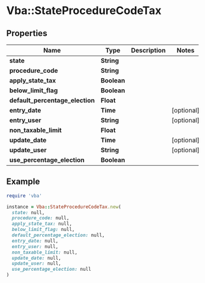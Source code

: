 # Vba::StateProcedureCodeTax

## Properties

| Name | Type | Description | Notes |
| ---- | ---- | ----------- | ----- |
| **state** | **String** |  |  |
| **procedure_code** | **String** |  |  |
| **apply_state_tax** | **Boolean** |  |  |
| **below_limit_flag** | **Boolean** |  |  |
| **default_percentage_election** | **Float** |  |  |
| **entry_date** | **Time** |  | [optional] |
| **entry_user** | **String** |  | [optional] |
| **non_taxable_limit** | **Float** |  |  |
| **update_date** | **Time** |  | [optional] |
| **update_user** | **String** |  | [optional] |
| **use_percentage_election** | **Boolean** |  |  |

## Example

```ruby
require 'vba'

instance = Vba::StateProcedureCodeTax.new(
  state: null,
  procedure_code: null,
  apply_state_tax: null,
  below_limit_flag: null,
  default_percentage_election: null,
  entry_date: null,
  entry_user: null,
  non_taxable_limit: null,
  update_date: null,
  update_user: null,
  use_percentage_election: null
)
```

